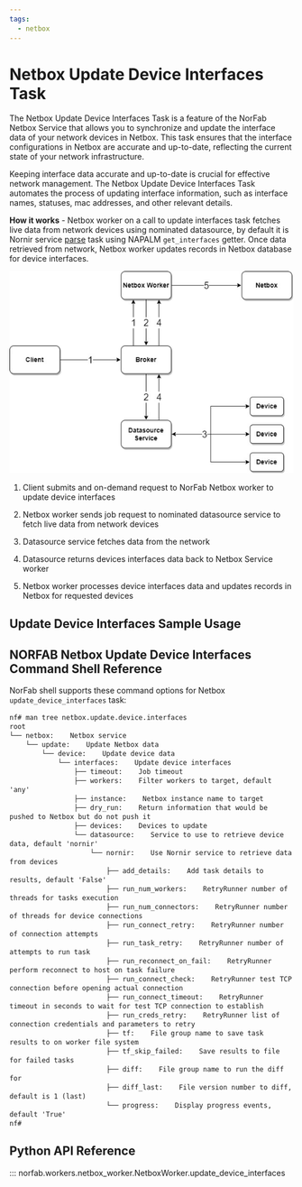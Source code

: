 ```yaml
---
tags:
  - netbox
---
```


# Netbox Update Device Interfaces Task

The Netbox Update Device Interfaces Task is a feature of the NorFab Netbox Service that allows you to synchronize and update the interface data of your network devices in Netbox. This task ensures that the interface configurations in Netbox are accurate and up-to-date, reflecting the current state of your network infrastructure.

Keeping interface data accurate and up-to-date is crucial for effective network management. The Netbox Update Device Interfaces Task automates the process of updating interface information, such as interface names, statuses, mac addresses, and other relevant details.

**How it works** - Netbox worker on a call to update interfaces task fetches live data from network devices using nominated datasource, by default it is Nornir service [parse](../nornir/services_nornir_service_tasks_parse.md) task using NAPALM `get_interfaces` getter. Once data retrieved from network, Netbox worker updates records in Netbox database for device interfaces.

![Netbox Update Device Interfaces](../../images/Netbox_Service_Update_Interfaces.jpg)

1. Client submits and on-demand request to NorFab Netbox worker to update device interfaces

2. Netbox worker sends job request to nominated datasource service to fetch live data from network devices

3. Datasource service fetches data from the network

4. Datasource returns devices interfaces data back to Netbox Service worker

5. Netbox worker processes device interfaces data and updates records in Netbox for requested devices

## Update Device Interfaces Sample Usage

## NORFAB Netbox Update Device Interfaces Command Shell Reference

NorFab shell supports these command options for Netbox `update_device_interfaces` task:

```
nf# man tree netbox.update.device.interfaces
root
└── netbox:    Netbox service
    └── update:    Update Netbox data
        └── device:    Update device data
            └── interfaces:    Update device interfaces
                ├── timeout:    Job timeout
                ├── workers:    Filter workers to target, default 'any'
                ├── instance:    Netbox instance name to target
                ├── dry_run:    Return information that would be pushed to Netbox but do not push it
                ├── devices:    Devices to update
                └── datasource:    Service to use to retrieve device data, default 'nornir'
                    └── nornir:    Use Nornir service to retrieve data from devices
                        ├── add_details:    Add task details to results, default 'False'
                        ├── run_num_workers:    RetryRunner number of threads for tasks execution
                        ├── run_num_connectors:    RetryRunner number of threads for device connections
                        ├── run_connect_retry:    RetryRunner number of connection attempts
                        ├── run_task_retry:    RetryRunner number of attempts to run task
                        ├── run_reconnect_on_fail:    RetryRunner perform reconnect to host on task failure
                        ├── run_connect_check:    RetryRunner test TCP connection before opening actual connection
                        ├── run_connect_timeout:    RetryRunner timeout in seconds to wait for test TCP connection to establish
                        ├── run_creds_retry:    RetryRunner list of connection credentials and parameters to retry
                        ├── tf:    File group name to save task results to on worker file system
                        ├── tf_skip_failed:    Save results to file for failed tasks
                        ├── diff:    File group name to run the diff for
                        ├── diff_last:    File version number to diff, default is 1 (last)
                        └── progress:    Display progress events, default 'True'
nf#
```

## Python API Reference

::: norfab.workers.netbox_worker.NetboxWorker.update_device_interfaces